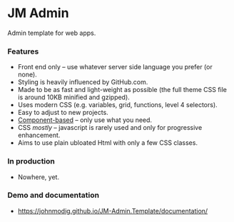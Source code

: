 # JM Admin

Admin template for web apps. 

### Features

* Front end only – use whatever server side language you prefer (or none).
* Styling is heavily influenced by GitHub.com.
* Made to be as fast and light-weight as possible (the full theme CSS file is around 10KB minified and gzipped).
* Uses modern CSS (e.g. variables, grid, functions, level 4 selectors).
* Easy to adjust to new projects.
* [Component-based](https://johnmodig.github.io/JM-Admin.Template/documentation/components.html) – only use what you need.
* CSS *mostly* – javascript is rarely used and only for progressive enhancement.
* Aims to use plain ubloated Html with only a few CSS classes.

### In production

* Nowhere, yet.

### Demo and documentation

* https://johnmodig.github.io/JM-Admin.Template/documentation/